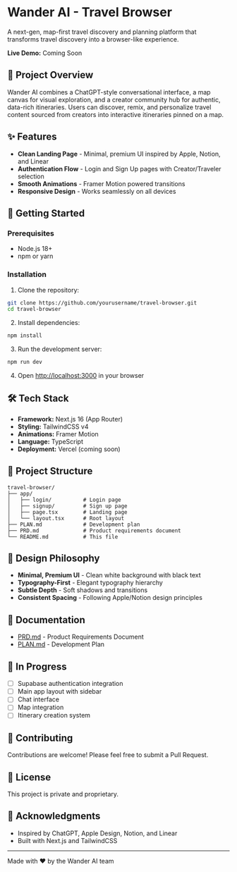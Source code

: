 # Wander AI - Travel Browser

A next-gen, map-first travel discovery and planning platform that transforms travel discovery into a browser-like experience.

**Live Demo:** Coming Soon

## 🎯 Project Overview

Wander AI combines a ChatGPT-style conversational interface, a map canvas for visual exploration, and a creator community hub for authentic, data-rich itineraries. Users can discover, remix, and personalize travel content sourced from creators into interactive itineraries pinned on a map.

## ✨ Features

- **Clean Landing Page** - Minimal, premium UI inspired by Apple, Notion, and Linear
- **Authentication Flow** - Login and Sign Up pages with Creator/Traveler selection
- **Smooth Animations** - Framer Motion powered transitions
- **Responsive Design** - Works seamlessly on all devices

## 🚀 Getting Started

### Prerequisites

- Node.js 18+ 
- npm or yarn

### Installation

1. Clone the repository:
```bash
git clone https://github.com/yourusername/travel-browser.git
cd travel-browser
```

2. Install dependencies:
```bash
npm install
```

3. Run the development server:
```bash
npm run dev
```

4. Open [http://localhost:3000](http://localhost:3000) in your browser

## 🛠️ Tech Stack

- **Framework:** Next.js 16 (App Router)
- **Styling:** TailwindCSS v4
- **Animations:** Framer Motion
- **Language:** TypeScript
- **Deployment:** Vercel (coming soon)

## 📁 Project Structure

```
travel-browser/
├── app/
│   ├── login/          # Login page
│   ├── signup/         # Sign up page
│   ├── page.tsx        # Landing page
│   └── layout.tsx      # Root layout
├── PLAN.md             # Development plan
├── PRD.md              # Product requirements document
└── README.md           # This file
```

## 🎨 Design Philosophy

- **Minimal, Premium UI** - Clean white background with black text
- **Typography-First** - Elegant typography hierarchy
- **Subtle Depth** - Soft shadows and transitions
- **Consistent Spacing** - Following Apple/Notion design principles

## 📝 Documentation

- [PRD.md](./PRD.md) - Product Requirements Document
- [PLAN.md](./PLAN.md) - Development Plan

## 🚧 In Progress

- [ ] Supabase authentication integration
- [ ] Main app layout with sidebar
- [ ] Chat interface
- [ ] Map integration
- [ ] Itinerary creation system

## 🤝 Contributing

Contributions are welcome! Please feel free to submit a Pull Request.

## 📄 License

This project is private and proprietary.

## 🙏 Acknowledgments

- Inspired by ChatGPT, Apple Design, Notion, and Linear
- Built with Next.js and TailwindCSS

---

Made with ❤️ by the Wander AI team
